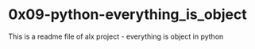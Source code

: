 # 0x09-python-everything_is_object
This is a readme file of alx project - everything is object in python
